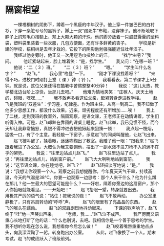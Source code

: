 # 隔窗相望
　　一棵梧桐树的阴影下，蹲着—个黑瘦的中年汉子。他上穿一件皱巴巴的白衬衫，下穿一条脏兮兮的黑裤子，脚上一双“踢死牛”布鞋，没穿袜子。他不断地取下脖子上的短毛巾揩额上、颊上大颗大颗的汗珠。他的脚旁放着一只鼓鼓囊囊的塑料袋，塑料袋里装着一些衣服，几包方便面，还有许多鲜黄的杏子。 
　　学校是新建的学校，梧桐树是去年才栽的，它投下的阴影勉勉强强能遮住壮年汉子。 
　　我经过他身旁时，他正又一次用短毛巾揩脸上的汗。 
　　“找学生吧？”我问。 
　　他赶紧站起来，脸上堆着笑：“是，找学生。” 
　　我又问：“在哪一班？” 
　　他说：“二（ 3 ）班。” 
　　“二（ 3 ）班？” 
　　“嗯。” 
　　“学生叫什么名字？” 
　　“赵飞。” 
　　我心里“格登”一下。 
　　“刚才下课没找着呀？” 
　　“来得不巧，进校门时刚打上堂（ 课 ）钟（ 铃 ）。” 
　　我看看表，第二节课才上5分钟。就是说，这位父亲还得在酷暑中苦熬整整40分钟！ 
　　我说：“这儿太热，教学楼北边台阶上凉快，坐那儿去吧。” 
　　他难为情地笑笑：“庄稼人，灰天土地的，碍眼，嘿嘿……” 
　　我不敢再多看这位父亲，赶紧转身走进教学楼。 
　　赵飞是我班的“双差生”：学习差，纪律差。作为班主任，从高一到高二，我不知做了他多少思想工作，都没什么效果。近来，顽劣程度还有所增加……唉！ 
　　我上了二楼，走到我班的教室外，隔窗观察。是语文课，王老师正在动情讲着，学生们听得入神。可是，赵飞却趴在靠窗的课桌上睡觉。赵飞此举，我已见惯不怪，而今天却让我非常恼怒，真恨不得冲进去把他揪起来狠揍一顿！ 
　　我点起一枝烟，猛吸一口，有了个主意。我轻敲一下窗子，示意赵飞的同桌叫醒他，让赵飞出来。 
　　赵飞被叫醒了，揉着眼，迷迷糊糊出了教室。我瞪了他一眼：“跟我来！”赵飞跟着我进了办公室。大概认为我又要训他，摆出了一副水泼不进刀枪不入的满不在乎的架势。 
　　我说：“往里边站点儿赵飞。” 
　　赵飞往里边站了点儿。 
　　我说：“再往里边站点儿，站到窗户前。” 
　　赵飞大大咧咧地站到窗前。 
　　我说：“这节语文课，你在睡觉吧，赵飞？” 
　　赵飞轻描淡写地说：“是。” 
　　我说：“我想让你观察一个人。观察之前我想提醒你，今年夏天天气干旱，持续高温，今天的气温是38℃。你要一边观察一边思考：那个人来干什么？他为什么蹲在那儿？他一生最大的愿望可能是什么？——好啦，隔着你旁边的这扇窗户，那个人你抬眼就能看见。——开始吧！” 
　　赵飞抬眼一望，转身就要出去。 
　　我用极其严厉的语气说：“站住！按我说的做！” 
　　赵飞不敢再动。 
　　办公室里静极了，只有吊扇转动的“呼呼”声。 
　　赵飞的眼里有了亮晶晶的东西。 
　　赵飞的喉头在蠕动。 
　　赵飞的双肩剧烈地抖动起来。 
　　下课的铃声响了，赵飞终于“哇”地一声哭出声来。 
　　“老师，我……”赵飞泣不成声。 
　　我严厉而又语重心长地打断了他的话：“什么也别说，去吧。我相信你是一个善于思考的学生。我不想听你现在怎么说，我想看你今后怎么做！” 
　　赵飞咬着嘴唇重重地点点头，向我深深鞠了一躬，转身跑出办公室。 
　　从此，赵飞像换了一个人。期末考试，赵飞的成绩跃入了班级前列。
 